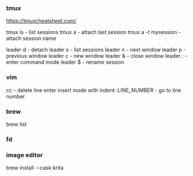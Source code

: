 ### tmux
https://tmuxcheatsheet.com/

tmux ls - list sessions
tmux a - attach last session
tmux a -t mysession - attach session name

leader d - detach
leader s - list sessions
leader n - next window
leader p - previous window
leader c - new window
leader & - close window
leader : - enter command mode
leader $ - rename session

### vim
cc - delete line enter insert mode with indent
:LINE_NUMBER - go to line number

### brew
brew list

### fd

### image editor
brew install --cask krita
